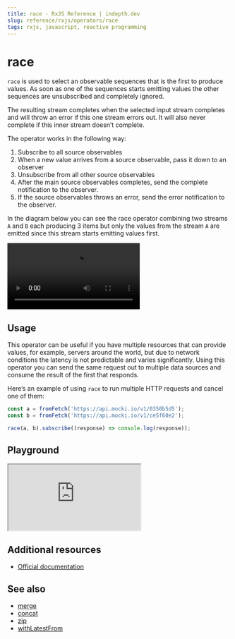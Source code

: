 ```yaml
---
title: race - RxJS Reference | indepth.dev
slug: reference/rxjs/operators/race
tags: rxjs, javascript, reactive programming
---
```


# race
`race` is used to select an observable sequences that is the first to produce values. As soon as one of the sequences starts emitting values the other sequences are unsubscribed and completely ignored.

The resulting stream completes when the selected input stream completes and will throw an error if this one stream errors out. It will also never complete if this inner stream doesn’t complete.

The operator works in the following way:

1. Subscribe to all source observables
2. When a new value arrives from a source observable, pass it down to an observer
3. Unsubscribe from all other source observables
4. After the main source observables completes, send the complete notification to the observer.
5. If the source observables throws an error, send the error notification to the observer.

In the diagram below you can see the race operator combining two streams `A` and `B` each producing 3 items but only the values from the stream `A` are emitted since this stream starts emitting values first.

<video>
    <source src="https://images.indepth.dev/references/rxjs/operators/race.mp4" type="video/mp4">
</video>

## Usage
This operator can be useful if you have multiple resources that can provide values, for example, servers around the world, but due to network conditions the latency is not predictable and varies significantly. Using this operator you can send the same request out to multiple data sources and consume the result of the first that responds.

Here’s an example of using `race` to run multiple HTTP requests and cancel one of them:

```javascript
const a = fromFetch('https://api.mocki.io/v1/0350b5d5');
const b = fromFetch('https://api.mocki.io/v1/ce5f60e2');

race(a, b).subscribe((response) => console.log(response));
```

## Playground

<iframe src="https://stackblitz.com/edit/indepth-rxjs-race?embed=1&file=index.ts"></iframe>

## Additional resources

- [Official documentation](https://rxjs.dev/api/operators/race)

## See also

- [merge](https://indepth.dev/reference/rxjs/operators/merge)
- [concat](https://indepth.dev/reference/rxjs/operators/concat)
- [zip](https://indepth.dev/reference/rxjs/operators/zip)
- [withLatestFrom](https://indepth.dev/reference/rxjs/operators/with-latest-from)
